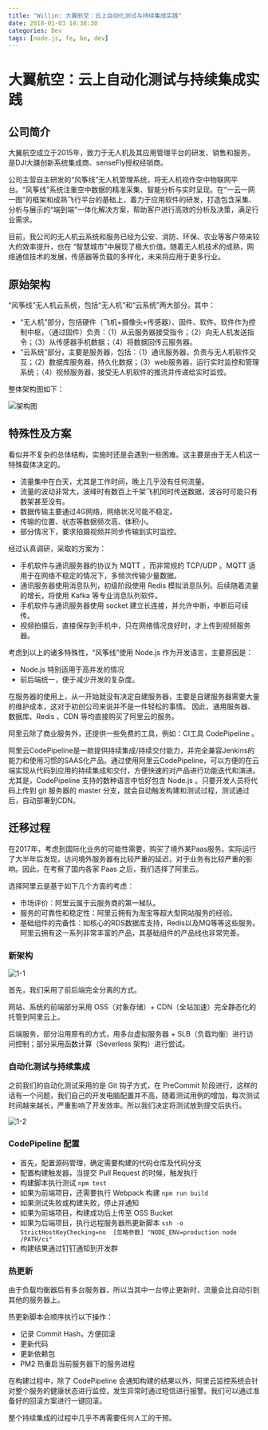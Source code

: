 ```yaml
---
title: "Willin: 大翼航空：云上自动化测试与持续集成实践"
date: 2018-01-03 14:38:30
categories: Dev
tags: [node.js, fe, be, dev]
---
```




# 大翼航空：云上自动化测试与持续集成实践

## 公司简介

大翼航空成立于2015年，致力于无人机及其应用管理平台的研发、销售和服务，是DJI大疆创新系统集成商、senseFly授权经销商。

公司主营自主研发的“风筝线”无人机管理系统，将无人机视作空中物联网平台。“风筝线”系统注重空中数据的精准采集、智能分析与实时呈现。在“一云一网一图”的框架和成熟飞行平台的基础上，着力于应用软件的研发，打造包含采集、分析与展示的“端到端”一体化解决方案，帮助客户进行高效的分析及决策，满足行业需求。

目前，我公司的无人机云系统和服务已经为公安、消防、环保、农业等客户带来较大的效率提升，也在 “智慧城市”中展现了极大价值。随着无人机技术的成熟，网络通信技术的发展，传感器等负载的多样化，未来将应用于更多行业。

<!--more-->

## 原始架构

“风筝线”无人机云系统，包括“无人机”和“云系统”两大部分。其中：

- “无人机”部分，包括硬件（飞机+摄像头+传感器）、固件、软件。软件作为控制中枢，（通过固件）负责：（1）从云服务器接受指令；（2）向无人机发送指令；（3）从传感器手机数据；（4）将数据回传云服务器。
- “云系统”部分，主要是服务器，包括：（1）通讯服务器，负责与无人机软件交互；（2）数据库服务器，持久化数据；（3）web服务器，运行实时监控和管理系统；（4）视频服务器，接受无人机软件的推流并传递给实时监控。

整体架构图如下：

![架构图](https://user-images.githubusercontent.com/1890238/50625434-2052ff80-0f63-11e9-94b4-e51c902f77ad.jpg)

## 特殊性及方案

看似并不复杂的总体结构，实施时还是会遇到一些困难。这主要是由于无人机这一特殊载体决定的。

- 流量集中在白天，尤其是工作时间，晚上几乎没有任何流量。
- 流量的波动非常大，波峰时有数百上千架飞机同时传送数据，波谷时可能只有数架甚至没有。
- 数据传输主要通过4G网络，网络状况可能不稳定。
- 传输的位置、状态等数据频次高、体积小。
- 部分情况下，要求拍摄视频并同步传输到实时监控。

经过认真调研，采取的方案为：

- 手机软件与通讯服务器的协议为 MQTT ，而非常规的 TCP/UDP 。MQTT 适用于在网络不稳定的情况下，多频次传输少量数据。
- 通讯服务器使用消息队列，初级阶段使用 Redis 模拟消息队列。后续随着流量的增长，将使用 Kafka 等专业消息队列软件。
- 手机软件与通讯服务器使用 socket 建立长连接，并允许中断，中断后可续传。
- 视频拍摄后，直接保存到手机中，只在网络情况良好时，才上传到视频服务器。

考虑到以上的诸多特殊性，“风筝线”使用 Node.js 作为开发语言，主要原因是：

- Node.js 特别适用于高并发的情况
- 前后端统一，便于减少开发的复杂度。

在服务器的使用上，从一开始就没有决定自建服务器，主要是自建服务器需要大量的维护成本，这对于初创公司来说并不是一件轻松的事情。
因此，通用服务器、数据库、Redis 、CDN 等均直接购买了阿里云的服务。

阿里云除了商业服务外，还提供一些免费的工具，例如：CI工具 CodePipeline 。

阿里云CodePipeline是一款提供持续集成/持续交付能力，并完全兼容Jenkins的能力和使用习惯的SAAS化产品。通过使用阿里云CodePipeline，可以方便的在云端实现从代码到应用的持续集成和交付，方便快速的对产品进行功能迭代和演进。
尤其是，CodePipeline 支持的数种语言中恰好包含 Node.js 。只要开发人员将代码上传到 git 服务器的 master 分支，就会自动触发构建和测试过程，测试通过后，自动部署到CDN。

## 迁移过程

在2017年，考虑到国际化业务的可能性需要，购买了境外某Paas服务。实际运行了大半年后发现，访问境外服务器有比较严重的延迟，对于业务有比较严重的影响。因此，在考察了国内各家 Paas 之后，我们选择了阿里云。

选择阿里云是基于如下几个方面的考虑：

- 市场评价：阿里云属于云服务商的第一梯队。
- 服务的可靠性和稳定性：阿里云拥有为淘宝等超大型网站服务的经验。
- 基础组件的完备性：如核心的RDS数据库支持，Redis以及MQ等等这些服务。阿里云拥有这一系列非常丰富的产品，其基础组件的产品线也非常完善。

### 新架构



![1-1](https://user-images.githubusercontent.com/1890238/50626176-b4bf6100-0f67-11e9-85e0-22ed70358811.jpg)

首先，我们采用了前后端完全分离的方式。

网站、系统的前端部分采用 OSS（对象存储）+ CDN（全站加速）完全静态化的托管到阿里云上。

后端服务，部分沿用原有的方式，用多台虚拟服务器 + SLB（负载均衡）进行访问控制；部分采用函数计算（Severless 架构）进行尝试。

### 自动化测试与持续集成

之前我们的自动化测试采用的是 Git 钩子方式，在 PreCommit 阶段进行，这样的话有一个问题，我们自己的开发电脑配置并不高，随着测试用例的增加，每次测试时间越来越长，严重影响了开发效率。所以我们决定将测试放到提交后执行。

![1-2](https://user-images.githubusercontent.com/1890238/50626177-b4bf6100-0f67-11e9-867d-d0bb977b8a0d.jpg)






### CodePipeline 配置

- 首先，配置源码管理，确定需要构建的代码仓库及代码分支
- 配置构建触发器，当提交 Pull Request 的时候，触发执行
- 构建脚本执行测试 `npm test`
- 如果为前端项目，还需要执行 Webpack 构建 `npm run build`
- 如果测试失败或构建失败，停止并通知
- 如果为前端项目，构建成功后上传至 OSS Bucket
- 如果为后端项目，执行远程服务器热更新脚本 `ssh -o StrictHostKeyChecking=no  [忽略参数] "NODE_ENV=production node /PATH/ci"`
- 构建结果通过钉钉通知到开发群



### 热更新

由于负载均衡器后有多台服务器，所以当其中一台停止更新时，流量会比自动引到其他的服务器上。

热更新脚本会顺序执行以下操作：

- 记录 Commit Hash，方便回滚
- 更新代码
- 更新依赖包
- PM2 热重启当前服务器下的服务进程



在构建过程中，除了 CodePipeline 会通知构建的结果以外，阿里云监控系统会针对整个服务的健康状态进行监控，发生异常时通过短信进行报警。我们可以通过准备好的回滚方案进行一键回滚。



整个持续集成的过程中几乎不再需要任何人工的干预。